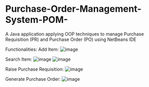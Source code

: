 # Purchase-Order-Management-System-POM-
A Java application applying OOP techniques to manage Purchase Requisition (PR) and Purchase Order (PO) using NetBeans IDE

Functionalities:
Add Item:
![image](https://github.com/TYJUN1201/Java_Purchase_Order_Management_System/assets/105921933/9fec1e95-34c2-47b6-92c2-2d4f90b17a4d)

Search Item:
![image](https://github.com/TYJUN1201/Java_Purchase_Order_Management_System/assets/105921933/f59a3e8e-0ba1-4994-95b7-036125d2443d)
![image](https://github.com/TYJUN1201/Java_Purchase_Order_Management_System/assets/105921933/6fdc3c97-c7aa-4252-8476-888b4361a823)

Raise Purchase Requisition:
![image](https://github.com/TYJUN1201/Java_Purchase_Order_Management_System/assets/105921933/b0c8b871-81ad-49fe-84ce-8e654d279cdb)

Generate Purchase Order:
![image](https://github.com/TYJUN1201/Java_Purchase_Order_Management_System/assets/105921933/79fc3fc9-3d09-4bc5-a202-a1b86f193196)

